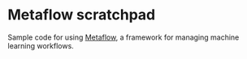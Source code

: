 # Metaflow scratchpad

Sample code for using [Metaflow](https://metaflow.org/), a framework for managing
machine learning workflows.
